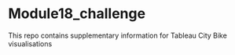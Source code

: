 # Module18_challenge
This repo contains supplementary information for Tableau City Bike visualisations
